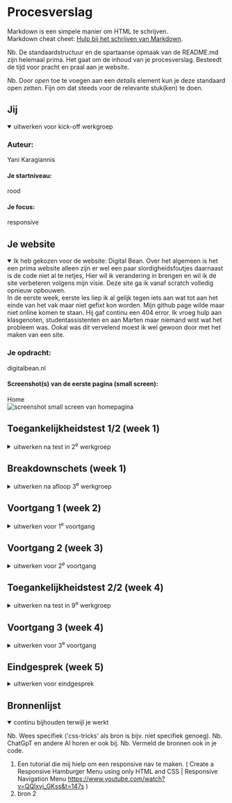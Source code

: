 # Procesverslag
Markdown is een simpele manier om HTML te schrijven.  
Markdown cheat cheet: [Hulp bij het schrijven van Markdown](https://github.com/adam-p/markdown-here/wiki/Markdown-Cheatsheet).

Nb. De standaardstructuur en de spartaanse opmaak van de README.md zijn helemaal prima. Het gaat om de inhoud van je procesverslag. Besteedt de tijd voor pracht en praal aan je website.

Nb. Door *open* toe te voegen aan een *details* element kun je deze standaard open zetten. Fijn om dat steeds voor de relevante stuk(ken) te doen.





## Jij

<details open>
  <summary>uitwerken voor kick-off werkgroep</summary>

  ### Auteur:
  Yani Karagiannis

  #### Je startniveau:
  rood

  #### Je focus:
  responsive
 
</details>





## Je website

<details open>
  <summary>Ik heb gekozen voor de website: Digital Bean. Over het algemeen is het een prima website alleen zijn er wel een paar slordigheidsfoutjes
  daarnaast is de code niet al te netjes, Hier wil ik verandering in brengen en wil ik de site verbeteren volgens mijn visie. Deze site ga ik vanaf scratch volledig opnieuw opbouwen.</summary>

  <summary>In de eerste week, eerste les liep ik al gelijk tegen iets aan wat tot aan het einde van het vak maar niet gefixt kon worden. Mijn github page wilde maar niet online komen te staan. Hij gaf continu een 404 error. Ik vroeg hulp aan klasgenoten, studentassistenten en aan Marten maar niemand wist wat het probleem was. Ookal was dit vervelend moest ik wel gewoon door met het maken van een site.</summary>

  ### Je opdracht:
  digitalbean.nl

  #### Screenshot(s) van de eerste pagina (small screen): 
  Home  
  <img src="basiswebsite/readme-images/Screenshot2023-12-04at182655.png" width="375px" alt="screenshot small screen van homepagina">

</details>



## Toegankelijkheidstest 1/2 (week 1)

<details>
  <summary>uitwerken na test in 2<sup>e</sup> werkgroep</summary>

  ### Bevindingen
  In de eerste week mochten wij de oorspronkelijke website testen als een slechtziende, iemand met reuma en als iemand met parkinson. Dit was enorm interessant om te doen en uit deze testen kreeg je gelijk best wel ruwe data. 
  
  Slechtzienden: Toen ik in de rol van een slechtziende stapte kreeg ik een bril waarmee alles enorm wazig te zien was. Hierdoor moest ik op de contrasten, lettergrootte en de dark mode. De gehele pagina heeft voor de belangrijkste knoppen en teksten best wel felle contrasten. Hierdoor krijg je de site in grote lijnen goed mee. De grootte van de letters zijn ook op prima alleen mogen ze eventueel nog wel iets groter. De dark mode van de pagina doet het helaas niet. Maar aangezien de contrasten van de gehele site best groot zijn is een dark mode niet echt van toepassing voor de contrasten. Het is niet per se veel maar toch een paar puntjes voor verbetering

  Slechthorenden: De text to speech functie werkte niet al te best. Verschillende stukken van de pagina werden telkens over geslagen waardoor je best wel cruciale teksten miste.

  Reuma: Voor de reuma test kreeg ik een elastiek die mijn vingers aan elkaar vasthield. Hier vond ik eigenlijk niks wat iemand met reuma kan verhinderen in het gebruik van de site. Hier hoeft dus niks tegen en voor gedaan te worden. De pagina met tab rondgaan werkte ook niet helemaal zoals het hoort. Verschillende knoppen en forms werden overgeslagen, hierdoor heb je wel je muis nodig om deze knoppen en forms te gebruiken.

  Parkinson: Dit was by far de meeste vreemde ervaring tijdens het testen. Om de parkinson te kunnen faken werd er gebruik gemaakt van een apparaat die op een manier je zenuwen lieten verkrampen waardoor je er niks tegen kon doen, alsof je het echt had. Uit deze test is gebleken dat de knoppen toch nog wat te klein zijn. Dus hiervoor moet ik dan alleen de knoppen vergroten. De pagina met tab rondgaan werkte ook niet helemaal zoals het hoort. Verschillende knoppen en forms werden overgeslagen, hierdoor heb je wel je muis nodig om deze knoppen en forms te gebruiken.

</details>



## Breakdownschets (week 1)

<details>
  <summary>uitwerken na afloop 3<sup>e</sup> werkgroep</summary>

  ### de hele pagina:
  <img src="basiswebsite/readme-images/breakdown.png" width="375px" alt="breakdown van de hele pagina">

  ### dynamisch deel (bijv menu): 
  <img src="basiswebsite/readme-images/breakdown2.png" width="375px" alt="breakdown van een dynamisch deel">

</details>





## Voortgang 1 (week 2)

<details>
  <summary>uitwerken voor 1<sup>e</sup> voortgang</summary>

  ### Stand van zaken
In week 2 was ik begonnen met het maken van de nav, hier was hij nog niet responsive en kreeg hij dus geen hamburger menu als het scherm kleiner werd.
Aangezien ik niet echt fan ben van de nav van de oorspronkelijk Digital Bean site wilde ik deze aanpassen met een nette background color ipv van een wit vlak.

  Mijn eigen nav
  <img src="basiswebsite/readme-images/ss1.png" width="375px" alt="eerste staat van de nav">
  <img src="basiswebsite/readme-images/ss1html.png" width="375px" alt="html van de eerste staat van de voorpagina">

  Digital Bean nav
  <img src="basiswebsite/readme-images/Screenshot2023-12-04at192833.png.png" width="375px" alt="Digital Bean navigatie">

Daarnaast was ik begonnen met het maken van de voorpagina, de achtergrond heb ik er netjes in kunnen krijgen alleen lukte mij het niet om alle pictogrammen bij elkaar te houden en in de juiste posities te zetten. Dit liet ik voor nu even naast mij en ging verder met de rest van de site.

  <img src="basiswebsite/readme-images/ss2.png" width="375px" alt="eerste staat van de voorpagina">
  <img src="basiswebsite/readme-images/ss2html.png" width="375px" alt="html van de eerste staat van de voorpagina">
  <img src="basiswebsite/readme-images/ss2css.png" width="375px" alt="css van de eerste staat van de voorpagina">


</details>





## Voortgang 2 (week 3)

<details>
  <summary>uitwerken voor 2<sup>e</sup> voortgang</summary>

  ### Stand van zaken
  Week 3 was voor mij de meest vervelende week van ze allemaal. In week 3 had ik een nav (niet responsive), voorpagina en de info pagina onder de voorpagina alleen had ik toen een probleem dat maar niet weg wilde gaan. Het probleem was dat er een element was die maar bleef uitsteken aan de zijkant, ik kon dit element maar niet vinden dus vroeg ik aan een studentassistent of hij mij kon helpen. Nadat hij even mijn code had bekeken zei hij dat het misschien beter was als ik even opnieuw zou beginnen, opzich had ik hier geen probleem mee aangezien ik alles makelijk terug kon krijgen maar het meest vervelende was dat het niet hielp om opnieuw te beginnen. Nadat ik de nav en voorpagina terug had toegevoegd stak er nog steeds een magisch gedeelte uit de pagina.

  <img src="basiswebsite/readme-images/readme-images/pagina-nog-niet-responsive.png" width="375px" alt="breakdown van een dynamisch deel">
  <img src="basiswebsite/readme-images/readme-images/pagina-nog-niet-responsive.png2" width="375px" alt="breakdown van een dynamisch deel">
  <img src="basiswebsite/readme-images/readme-images/pagina-nog-niet-responsive.png3" width="375px" alt="breakdown van een dynamisch deel">

  Dus vroeg ik de volgende les van deze week aan Marten of hij mij kon helpen en natuurlijk heeft hij het probleem weten op te lossen. Hierdoor kon ik verder met het vullen van de site.

  Op dit punt had ik nog steeds problemen met mijn github pages die niet online wilde komen.

</details>





## Toegankelijkheidstest 2/2 (week 4)

<details>
  <summary>uitwerken na test in 9<sup>e</sup> werkgroep</summary>

  ### Bevindingen
  Begin week 4 had ik nog niet al te veel content. Ik had wel een paar knoppen dus ik kon testen of ik de hele pagina af kon gaan met tab, dit was op het moment nog niet het geval aangezien ik mijn knoppen nog geen atribute of button waarde had gegeven. Dit kon ik dus makelijk oplossen en had hierbij voor de rest geen problemen. Ik had geen werkende dark mode en heb deze ook niet toegevoegd aangezien de contrasten op mijn site best wel groot zijn. Text to speech werkte goed, hieraan hoefde ik niks te veranderen aangezien alles goed duidelijk werd voorgelezen.
</details>





## Voortgang 3 (week 4)

<details>
  <summary>uitwerken voor 3<sup>e</sup> voortgang</summary>

  ### Stand van zaken
  Week 4 was de laatste week waar we konden werken aan het vak. Hier heb ik de meeste meters weten te maken aangezien ik in deze week mijn volledige pagina responsive heb weten te maken, EINDELIJK het github pages probleem weten op te lossen samen met Marten en ik de laatste content heb kunnen plaatsen in mijn pagina. Al met al ben ik blij met het resultaat en vind ik dat deze site er beter uitziet dan het orginele.

  <img src="basiswebsite/readme-images/nav-is-responsive" width="375px" alt="responsive nav">
  <img src="basiswebsite/readme-images/nav-is-responsive2" width="375px" alt="responsive nav 2">

  <img src="basiswebsite/readme-images/form1" width="375px" alt="form in progress">
  <img src="basiswebsite/readme-images/form-html" width="375px" alt="form in progress html">
  <img src="basiswebsite/readme-images/form-css" width="375px" alt="form in progress css">
  <img src="basiswebsite/readme-images/form-css2" width="375px" alt="form in progress css2">

  <img src="basiswebsite/readme-images/form-af" width="375px" alt="form">
  <img src="basiswebsite/readme-images/form-af-css" width="375px" alt="form css">


</details>





## Eindgesprek (week 5)

<details>
  <summary>uitwerken voor eindgesprek</summary>

  ### Je uitkomst - karakteristiek screenshots:
  <img src="readme-images/dummy-plaatje.jpg" width="375px" alt="uitomst opdracht 1">


  ### Dit ging goed/Heb ik geleerd: 
  Korte omschrijving met plaatjes

  <img src="readme-images/dummy-plaatje.jpg" width="375px" alt="top">


  ### Dit was lastig/Is niet gelukt:
  Korte omschrijving met plaatjes

  <img src="readme-images/dummy-plaatje.jpg" width="375px" alt="bummer">
</details>





## Bronnenlijst

<details open>
  <summary>continu bijhouden terwijl je werkt</summary>

  Nb. Wees specifiek ('css-tricks' als bron is bijv. niet specifiek genoeg). 
  Nb. ChatGpT en andere AI horen er ook bij.
  Nb. Vermeld de bronnen ook in je code.

  1. Een tutorial die mij hielp om een responsive nav te maken. ( Create a Responsive Hamburger Menu using only HTML and CSS | Responsive Navigation Menu https://www.youtube.com/watch?v=QQlxvj_GKss&t=147s )
  2. bron 2

</details>